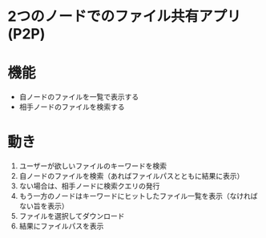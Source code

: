 # 2つのノードでのファイル共有アプリ(P2P)

# 機能
- 自ノードのファイルを一覧で表示する
- 相手ノードのファイルを検索する
# 動き
1. ユーザーが欲しいファイルのキーワードを検索
2. 自ノードのファイルを検索（あればファイルパスとともに結果に表示）
3. ない場合は、相手ノードに検索クエリの発行
4. もう一方のノードはキーワードにヒットしたファイル一覧を表示（なければない旨を表示）
5. ファイルを選択してダウンロード
6. 結果にファイルパスを表示
